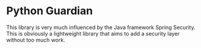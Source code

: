 # Python Guardian

This library is very much influenced by the Java framework Spring Security.
This is obviously a lightweight library that aims to add a security layer without too much work.
